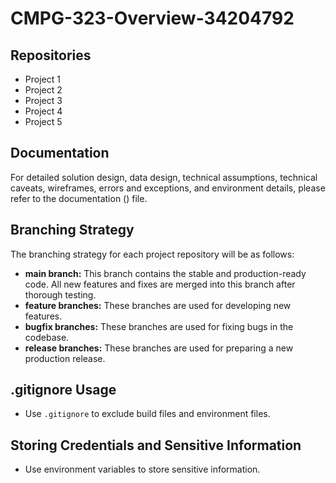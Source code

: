 # CMPG-323-Overview-34204792
## Repositories
- Project 1
- Project 2
- Project 3
- Project 4
- Project 5

## Documentation

For detailed solution design, data design, technical assumptions, technical caveats, wireframes, errors and exceptions, and environment details, please refer to the documentation () file.

## Branching Strategy
The branching strategy for each project repository will be as follows:

- **main branch:** This branch contains the stable and production-ready code. All new features and fixes are merged into this branch after thorough testing.
- **feature branches:** These branches are used for developing new features.
- **bugfix branches:** These branches are used for fixing bugs in the codebase.
- **release branches:** These branches are used for preparing a new production release.

## .gitignore Usage
- Use `.gitignore` to exclude build files and environment files.

## Storing Credentials and Sensitive Information
- Use environment variables to store sensitive information.

